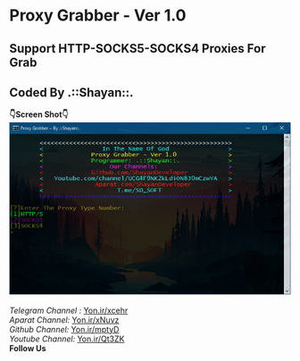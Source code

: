 # Proxy Grabber - Ver 1.0
## Support HTTP-SOCKS5-SOCKS4 Proxies For Grab
## Coded By .::Shayan::.
<b>:point_down:Screen Shot:point_down:</b><br/>
<img src="https://github.com/ShayanDeveloper/Proxy-Grabber/blob/master/src/ScreenShot.png?raw=true"><br/><br/>
<i>Telegram Channel : </i><a href="https://Yon.ir/xcehr">Yon.ir/xcehr</a><br/>
<i>Aparat Channel: </i> <a href="https://Yon.ir/xNuvz">Yon.ir/xNuvz</a><br/>
<i>Github Channel: </i><a href="https://Yon.ir/mptyD">Yon.ir/mptyD</a><br/>
<i>Youtube Channel: </i><a href="https://Yon.ir/Qt3ZK">Yon.ir/Qt3ZK</a><br/>
<b>Follow Us</b>
